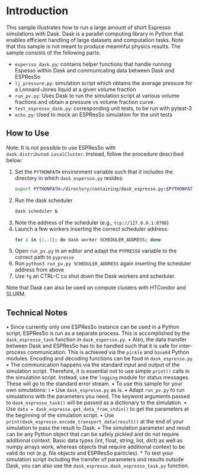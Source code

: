 # Introduction

This sample illustrates how to run a large amount of short Espresso simulations with Dask. Dask is a parallel computing library in Python that enables efficient handling of large datasets and computation tasks. 
Note that this sample is not meant to produce meaninful physics results.
The sample consists of the following parts:

- `espersso_dask.py`: contains helper functions that handle running Espesso within Dask and communicating data between Dask and ESPResSo
- `lj_pressure.py`: simulation script which obtains the average pressure for a Lennard-Jones liquid at a given volume fraction
- `run_pv.py`: Uses Dask to run the simulation script at various volume fractions and obtain a pressure vs volume fraction curve.
- `test_espresso_dask.py`: corresponding unit tests, to be run with pytest-3
- `echo.py`: Used to mock an ESPResSo simulation for the unit tests

## How to Use

Note: It is not possible to use ESPResSo with `dask.distributed.LocalCluster`. Instead, follow the procedure described below:

1. Set the `PYTHONPATH` environment variable such that it includes the directory in which `dask_espersso.py` resides: 
   ```bash
   export PYTHONPATH=/directory/containing/dask_espresso.py:$PYTHONPATH
   ```
2. Run the dask scheduler 
   ```bash
   dask scheduler &
   ```
3. Note the address of the scheduler (e.g., `tcp://127.0.0.1:8786`)
4. Launch a few workers inserting the correct scheduler address:
   ```bash
   for i in {1..5}; do dask worker SCHEDULER_ADDRESS; done
   ```
5. Open `run_pv.py` in an editor and adapt the `PYPRESSO` variable to the correct path to `pypresso`
6. Run `python3 run_pv.py SCHEDULER_ADDRESS` again inserting the scheduler address from above
7. Use `fg` an CTRL-C co shut down the Dask workers and scheduler.

Note that Dask can also be used on compute clusters with HTCondor and SLURM.


## Technical Notes

• Since currently only one ESPResSo instance can be used in a Python script, ESPResSo is run as a separate process. This is accomplished by the `dask_espresso_task` function in `dask_espersso.py`.
• Also, the data transfer between Dask and ESPResSo has to be handled such that it is safe for inter-process communication. This is achieved via the `pickle` and `base64` Python modules. Encoding and decoding functions can be foud in `dask_espresso.py`
• The communication happens via the standard input and output of the simulation script. Therefore, it is essential not to use simple `print()` calls in the simulation script. Instead, use the `logging` module for status messages. These will go to the standard error stream.
• To use this sample for your own simulations:
i
    • Use `dask_espresso.py` as is.
    • Adapt `run_pv.py` to run simulations with the parameters you need. The keyword arguments passed to `dask_espresso_task()` will be passed as a dictionary to the simulation.
    • Use `data = dask_espresso.get_data_from_stdin()` to get the parameters at the beginning of the simulation script.
    • Use `print(dask_espresso.encode_transport_data(result))` at the end of your simulation to pass the result to Dask.
    • The simulation parameter and result can be any Python object that can be safely pickled and do not require additional context. Basic data types (int, float, string, list, dict) as well as numpy arrays work, whereas objects that require additional context to be valid do not (e.g. file objects and ESPResSo particles).
    * To test your simulation script including the transfer of parameters and results outside Dask, you can also use the `dask_espresso.dask_espresso_task.py` function.

